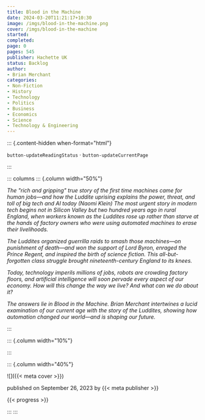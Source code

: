 ```yaml
---
title: Blood in the Machine
date: 2024-03-20T11:21:17+10:30
image: /imgs/blood-in-the-machine.png
cover: /imgs/blood-in-the-machine
started: 
completed: 
page: 0
pages: 545
publisher: Hachette UK
status: Backlog
author: 
- Brian Merchant
categories:
- Non-Fiction
- History
- Technology
- Politics
- Business
- Economics
- Science
- Technology & Engineering
---
```


::: {.content-hidden when-format="html"}

`button-updateReadingStatus`  · `button-updateCurrentPage`

:::

::: columns
::: {.column width="50%"}

*The "rich and gripping" true story of the first time machines came for human jobs—and how the Luddite uprising explains the power, threat, and toll of big tech and AI today (Naomi Klein) The most urgent story in modern tech begins not in Silicon Valley but two hundred years ago in rural England, when workers known as the Luddites rose up rather than starve at the hands of factory owners who were using automated machines to erase their livelihoods.*

*The Luddites organized guerrilla raids to smash those machines—on punishment of death—and won the support of Lord Byron, enraged the Prince Regent, and inspired the birth of science fiction. This all-but-forgotten class struggle brought nineteenth-century England to its knees.*

*Today, technology imperils millions of jobs, robots are crowding factory floors, and artificial intelligence will soon pervade every aspect of our economy. How will this change the way we live? And what can we do about it?*

*The answers lie in Blood in the Machine. Brian Merchant intertwines a lucid examination of our current age with the story of the Luddites, showing how automation changed our world—and is shaping our future.*

:::

::: {.column width="10%"}
<!-- empty column to create gap -->
:::

::: {.column width="40%"}

![]({{< meta cover >}})

published on September 26, 2023 by {{< meta publisher >}}

{{< progress >}}

:::
:::
